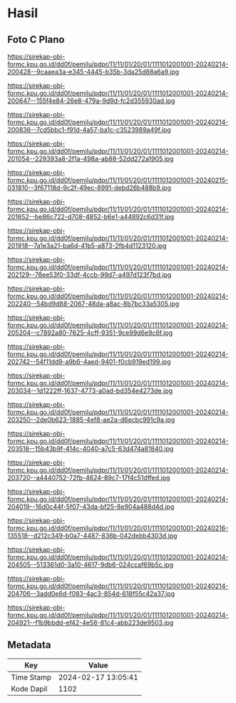 # Hasil

## Foto C Plano

https://sirekap-obj-formc.kpu.go.id/dd0f/pemilu/pdpr/11/11/01/20/01/1111012001001-20240214-200428--9caaea3a-e345-4445-b35b-3da25d88a6a9.jpg

https://sirekap-obj-formc.kpu.go.id/dd0f/pemilu/pdpr/11/11/01/20/01/1111012001001-20240214-200647--155f4e84-26e8-479a-9d9d-fc2d355930ad.jpg

https://sirekap-obj-formc.kpu.go.id/dd0f/pemilu/pdpr/11/11/01/20/01/1111012001001-20240214-200836--7cd5bbc1-f91d-4a57-ba1c-c3523989a49f.jpg

https://sirekap-obj-formc.kpu.go.id/dd0f/pemilu/pdpr/11/11/01/20/01/1111012001001-20240214-201054--229393a8-2f1a-498a-ab88-52dd272a1905.jpg

https://sirekap-obj-formc.kpu.go.id/dd0f/pemilu/pdpr/11/11/01/20/01/1111012001001-20240215-031810--3f67118d-9c2f-49ec-8991-debd26b488b9.jpg

https://sirekap-obj-formc.kpu.go.id/dd0f/pemilu/pdpr/11/11/01/20/01/1111012001001-20240214-201652--be86c722-d708-4852-b6e1-a44892c6d31f.jpg

https://sirekap-obj-formc.kpu.go.id/dd0f/pemilu/pdpr/11/11/01/20/01/1111012001001-20240214-201918--7a1e3a21-ba6d-41b5-a873-2fb4d1123120.jpg

https://sirekap-obj-formc.kpu.go.id/dd0f/pemilu/pdpr/11/11/01/20/01/1111012001001-20240214-202129--78ee53f0-33df-4ccb-99d7-a497d123f7bd.jpg

https://sirekap-obj-formc.kpu.go.id/dd0f/pemilu/pdpr/11/11/01/20/01/1111012001001-20240214-202240--54bd9d88-2067-48da-a8ac-8b7bc33a5305.jpg

https://sirekap-obj-formc.kpu.go.id/dd0f/pemilu/pdpr/11/11/01/20/01/1111012001001-20240214-205204--c7892a80-7625-4cff-9351-9ce99d6e9c6f.jpg

https://sirekap-obj-formc.kpu.go.id/dd0f/pemilu/pdpr/11/11/01/20/01/1111012001001-20240214-202742--54f11dd9-a9b6-4aed-9401-f0cb919ed199.jpg

https://sirekap-obj-formc.kpu.go.id/dd0f/pemilu/pdpr/11/11/01/20/01/1111012001001-20240214-203034--1d1222ff-1637-4773-a0ad-bd354e4273de.jpg

https://sirekap-obj-formc.kpu.go.id/dd0f/pemilu/pdpr/11/11/01/20/01/1111012001001-20240214-203250--2de0b623-1885-4ef8-ae2a-d6ecbc991c9a.jpg

https://sirekap-obj-formc.kpu.go.id/dd0f/pemilu/pdpr/11/11/01/20/01/1111012001001-20240214-203518--15b43b9f-414c-4040-a7c5-63d474a81840.jpg

https://sirekap-obj-formc.kpu.go.id/dd0f/pemilu/pdpr/11/11/01/20/01/1111012001001-20240214-203720--a4440752-72fb-4624-89c7-17f4c51dffed.jpg

https://sirekap-obj-formc.kpu.go.id/dd0f/pemilu/pdpr/11/11/01/20/01/1111012001001-20240214-204019--16d0c44f-5f07-43da-bf25-8e904a488d4d.jpg

https://sirekap-obj-formc.kpu.go.id/dd0f/pemilu/pdpr/11/11/01/20/01/1111012001001-20240216-135518--d212c349-b0a7-4487-836b-042debb4303d.jpg

https://sirekap-obj-formc.kpu.go.id/dd0f/pemilu/pdpr/11/11/01/20/01/1111012001001-20240214-204505--513361d0-3a10-4617-9db6-024ccaf69b5c.jpg

https://sirekap-obj-formc.kpu.go.id/dd0f/pemilu/pdpr/11/11/01/20/01/1111012001001-20240214-204706--3add0e6d-f083-4ac3-854d-618f55c42a37.jpg

https://sirekap-obj-formc.kpu.go.id/dd0f/pemilu/pdpr/11/11/01/20/01/1111012001001-20240214-204921--f1b9bbdd-ef42-4e58-81c4-abb223de9503.jpg


## Metadata

| Key        | Value               |
| ---------- | ------------------- |
| Time Stamp | 2024-02-17 13:05:41 |
| Kode Dapil | 1102                |



